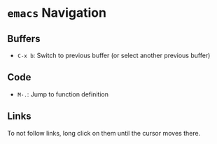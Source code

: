 # `emacs` Navigation

## Buffers

- `C-x b`: Switch to previous buffer (or select another previous buffer)

## Code

* `M-.`: Jump to function definition

## Links

To not follow links, long click on them until the cursor moves there.
